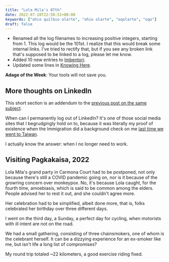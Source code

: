 ```yaml
---
title: "Lola Mila's 87th"
date: 2022-07-28T22:58:51+08:00
keywords: ["ohio quilbio olarte", "ohio olarte", "oqolarte", "oqo"]
draft: false
---
```

- Renamed all the log filenames to increasing positive integers,
starting from 1.
This log would be the 101st.
I realize that this would break some internal links.
I've tried to rectify that,
but if you see any broken link that's supposed to be linked to a log,
please let me know.
- Added 10 new entries to [Imbentori](/imbentori).
- Updated some lines in [Knowing Here](/here).

**Adage of the Week**: Your tools will not save you.

## More thoughts on LinkedIn

This short section is an addendum to the [previous post on the same
subject](/54).

When can I permanently log out of LinkedIn?
It's one of those social media sites that I begrudgingly hold on to,
because it was literally my proof of existence when the Immigration
did a background check on me [last time we went to Taiwan](https://seekers.araw.xyz/taiwan-part1/).

I actually know the answer:
when I no longer need to work.

## Visiting Pagkakaisa, 2022

Lola Mila's grand party in Carmona Court had to be postponed,
not only because there's still a COVID pandemic going on,
nor is it because of the growring concern over monkeypox.
No, it's because Lola caught,
for the fourth time,
amoebiasis,
which is said to be common among the elders.
People advised her to rest it out,
and she couldn't agree more.

Her celebration had to be simplified,
albeit done more, that is, folks celebrated her birthday over
three different days.

I went on the third day, a Sunday,
a perfect day for cycling,
when motorists with ill intent are not on the road.

We had a small gathering,
consisting of three chainsmokers,
one of whom is the celebrant herself.
It can be a dizzying experience for an ex-smoker like me,
but isn't life a long list of compromises?

My round trip totaled ~22 kilometers,
a good exercise riding fixed.
